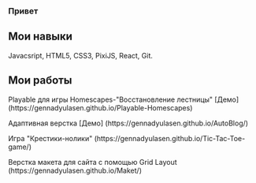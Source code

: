 ### Привет

<!--**GennadyUlasen/GennadyUlasen** is a ✨ _special_ ✨ repository because its `README.md` (this file) appears on your GitHub profile.
Here are some ideas to get you started:

- 🔭 I’m currently working on ...
- 🌱 I’m currently learning ...
- 👯 I’m looking to collaborate on ...
- 🤔 I’m looking for help with ...
- 💬 Ask me about ...
- 📫 How to reach me: ...
- 😄 Pronouns: ...
- ⚡ Fun fact: ...
-->
<h2>Мои навыки</h2>
 Javacsript, HTML5, CSS3, PixiJS, React, Git.
 <h2>Мои работы</h2>
 <p>Playable для игры Homescapes-"Восстановление лестницы" [Демо](https://gennadyulasen.github.io/Playable-Homescapes)</p>
 <p>Адаптивная верстка [Демо] (https://gennadyulasen.github.io/AutoBlog/)</p>
 <p>Игра "Крестики-нолики" (https://gennadyulasen.github.io/Tic-Tac-Toe-game/)</p>
 <p>Верстка макета для сайта с помощью Grid Layout (https://gennadyulasen.github.io/Maket/)</p>

